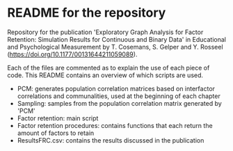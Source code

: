 # README for the repository
Repository for the publication 'Exploratory Graph Analysis for Factor  Retention: Simulation Results for Continuous and Binary Data' in Educational and Psychological Measurement by T. Cosemans, S. Gelper and Y. Rosseel (https://doi.org/10.1177/00131644211059089). 

Each of the files are commented as to explain the use of each piece of code. This README contains an overview of which scripts are used. 

- PCM: generates population correlation matrices based on interfactor correlations and communalities, used at the beginning of each chapter
- Sampling: samples from the population correlation matrix generated by 'PCM'
- Factor retention: main script 
- Factor retention procedures: contains functions that each return the amount of factors to retain
- ResultsFRC.csv: contains the results discussed in the publication
